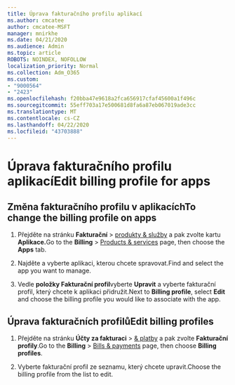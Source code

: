 ```yaml
---
title: Úprava fakturačního profilu aplikací
ms.author: cmcatee
author: cmcatee-MSFT
manager: mnirkhe
ms.date: 04/21/2020
ms.audience: Admin
ms.topic: article
ROBOTS: NOINDEX, NOFOLLOW
localization_priority: Normal
ms.collection: Adm_O365
ms.custom:
- "9000564"
- "2423"
ms.openlocfilehash: f20bba47e9618a2fca656917cfaf45600a1f496c
ms.sourcegitcommit: 55eff703a17e500681d8fa6a87eb067019ade3cc
ms.translationtype: MT
ms.contentlocale: cs-CZ
ms.lasthandoff: 04/22/2020
ms.locfileid: "43703888"
---
```

# <a name="edit-billing-profile-for-apps"></a><span data-ttu-id="42895-102">Úprava fakturačního profilu aplikací</span><span class="sxs-lookup"><span data-stu-id="42895-102">Edit billing profile for apps</span></span>

## <a name="to-change-the-billing-profile-on-apps"></a><span data-ttu-id="42895-103">Změna fakturačního profilu v aplikacích</span><span class="sxs-lookup"><span data-stu-id="42895-103">To change the billing profile on apps</span></span>

1. <span data-ttu-id="42895-104">Přejděte na stránku **Fakturační** > [produkty & služby](https://go.microsoft.com/fwlink/p/?linkid=842054) a pak zvolte kartu **Aplikace.**</span><span class="sxs-lookup"><span data-stu-id="42895-104">Go to the **Billing** > [Products & services](https://go.microsoft.com/fwlink/p/?linkid=842054) page, then choose the **Apps** tab.</span></span>

2. <span data-ttu-id="42895-105">Najděte a vyberte aplikaci, kterou chcete spravovat.</span><span class="sxs-lookup"><span data-stu-id="42895-105">Find and select the app you want to manage.</span></span>  

3. <span data-ttu-id="42895-106">Vedle **položky Fakturační profil**vyberte **Upravit** a vyberte fakturační profil, který chcete k aplikaci přidružit.</span><span class="sxs-lookup"><span data-stu-id="42895-106">Next to **Billing profile**, select **Edit** and choose the billing profile you would like to associate with the app.</span></span>

## <a name="edit-billing-profiles"></a><span data-ttu-id="42895-107">Úprava fakturačních profilů</span><span class="sxs-lookup"><span data-stu-id="42895-107">Edit billing profiles</span></span>

1. <span data-ttu-id="42895-108">Přejděte na stránku **Účty za fakturaci** > [& platby](https://go.microsoft.com/fwlink/p/?linkid=848039) a pak zvolte **Fakturační profily**.</span><span class="sxs-lookup"><span data-stu-id="42895-108">Go to the **Billing** > [Bills & payments](https://go.microsoft.com/fwlink/p/?linkid=848039) page, then choose **Billing profiles**.</span></span>

2. <span data-ttu-id="42895-109">Vyberte fakturační profil ze seznamu, který chcete upravit.</span><span class="sxs-lookup"><span data-stu-id="42895-109">Choose the billing profile from the list to edit.</span></span>